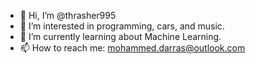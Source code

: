 - 👋 Hi, I’m @thrasher995
- 👀 I’m interested in programming, cars, and music.
- 🌱 I’m currently learning about Machine Learning.
- 📫 How to reach me: mohammed.darras@outlook.com


